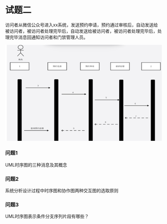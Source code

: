 # 试题二

访问者从微信公众号进入xx系统，发送预约申请，预约通过审核后，自动发送给被访问者，被访问者处理完毕后，自动发送给被访问者，被访问者处理完毕后，处理完毕消息回通知访问者和门禁管理人员。

![](../../../../../.images/202505/131117.png)



### 问题1

UML时序图的三种消息及其概念



### 问题2

系统分析设计过程中时序图和协作图两种交互图的选取原则



### 问题3

UML时序图表示条件分支序列片段有哪些？

